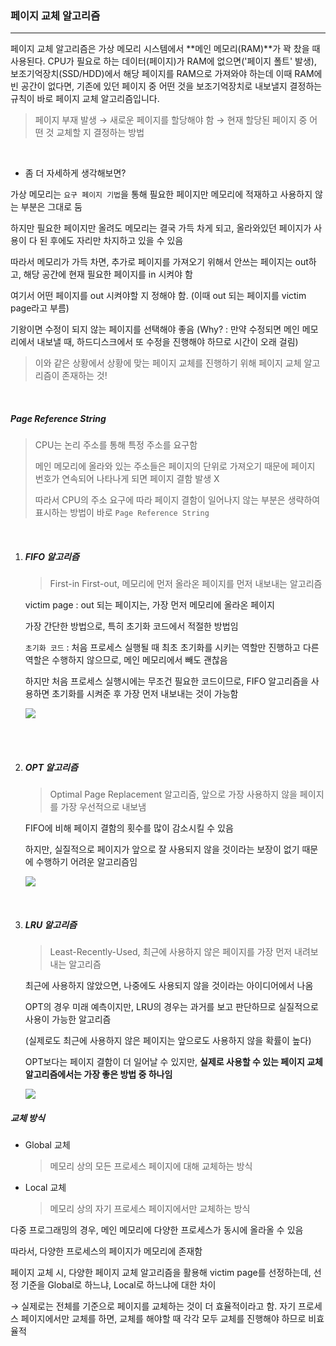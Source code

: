 ### 페이지 교체 알고리즘

---

페이지 교체 알고리즘은 가상 메모리 시스템에서 **메인 메모리(RAM)**가 꽉 찼을 때 사용된다. CPU가 필요로 하는 데이터(페이지)가 RAM에 없으면('페이지 폴트' 발생), 보조기억장치(SSD/HDD)에서 해당 페이지를 RAM으로 가져와야 하는데 이때 RAM에 빈 공간이 없다면, 기존에 있던 페이지 중 어떤 것을 보조기억장치로 내보낼지 결정하는 규칙이 바로 페이지 교체 알고리즘입니다.

> 페이지 부재 발생 → 새로운 페이지를 할당해야 함 → 현재 할당된 페이지 중 어떤 것 교체할 지 결정하는 방법

<br>

- 좀 더 자세하게 생각해보면?

가상 메모리는 `요구 페이지 기법`을 통해 필요한 페이지만 메모리에 적재하고 사용하지 않는 부분은 그대로 둠

하지만 필요한 페이지만 올려도 메모리는 결국 가득 차게 되고, 올라와있던 페이지가 사용이 다 된 후에도 자리만 차지하고 있을 수 있음

따라서 메모리가 가득 차면, 추가로 페이지를 가져오기 위해서 안쓰는 페이지는 out하고, 해당 공간에 현재 필요한 페이지를 in 시켜야 함

여기서 어떤 페이지를 out 시켜야할 지 정해야 함. (이때 out 되는 페이지를 victim page라고 부름) 

기왕이면 수정이 되지 않는 페이지를 선택해야 좋음
(Why? : 만약 수정되면 메인 메모리에서 내보낼 때, 하드디스크에서 또 수정을 진행해야 하므로 시간이 오래 걸림)

> 이와 같은 상황에서 상황에 맞는 페이지 교체를 진행하기 위해 페이지 교체 알고리즘이 존재하는 것!

<br>

##### Page Reference String

> CPU는 논리 주소를 통해 특정 주소를 요구함
>
> 메인 메모리에 올라와 있는 주소들은 페이지의 단위로 가져오기 때문에 페이지 번호가 연속되어 나타나게 되면 페이지 결함 발생 X
>
> 따라서 CPU의 주소 요구에 따라 페이지 결함이 일어나지 않는 부분은 생략하여 표시하는 방법이 바로 `Page Reference String`

<br>

1. ##### FIFO 알고리즘

   > First-in First-out, 메모리에 먼저 올라온 페이지를 먼저 내보내는 알고리즘

   victim page : out 되는 페이지는, 가장 먼저 메모리에 올라온 페이지

   가장 간단한 방법으로, 특히 초기화 코드에서 적절한 방법임

   `초기화 코드` : 처음 프로세스 실행될 때 최초 초기화를 시키는 역할만 진행하고 다른 역할은 수행하지 않으므로, 메인 메모리에서 빼도 괜찮음

   하지만 처음 프로세스 실행시에는 무조건 필요한 코드이므로, FIFO 알고리즘을 사용하면 초기화를 시켜준 후 가장 먼저 내보내는 것이 가능함

   

   <img src="https://img1.daumcdn.net/thumb/R1280x0/?scode=mtistory&fname=https%3A%2F%2Fk.kakaocdn.net%2Fdn%2FVQCGK%2FbtquJuqRkyS%2FLb3NgwHkBve08YhZpLkq31%2Fimg.png">

<br>

<br>

2. ##### OPT 알고리즘

   > Optimal Page Replacement 알고리즘, 앞으로 가장 사용하지 않을 페이지를 가장 우선적으로 내보냄

   FIFO에 비해 페이지 결함의 횟수를 많이 감소시킬 수 있음

   하지만, 실질적으로 페이지가 앞으로 잘 사용되지 않을 것이라는 보장이 없기 때문에 수행하기 어려운 알고리즘임

   <img src="https://img1.daumcdn.net/thumb/R1280x0/?scode=mtistory&fname=https%3A%2F%2Fk.kakaocdn.net%2Fdn%2FSvRs7%2FbtquHbeJLQX%2FWXmK7xdGUbIxl43t0JG6Qk%2Fimg.png">

<br>

3. ##### LRU 알고리즘

   > Least-Recently-Used, 최근에 사용하지 않은 페이지를 가장 먼저 내려보내는 알고리즘

   최근에 사용하지 않았으면, 나중에도 사용되지 않을 것이라는 아이디어에서 나옴

   OPT의 경우 미래 예측이지만, LRU의 경우는 과거를 보고 판단하므로 실질적으로 사용이 가능한 알고리즘

   (실제로도 최근에 사용하지 않은 페이지는 앞으로도 사용하지 않을 확률이 높다)

   OPT보다는 페이지 결함이 더 일어날 수 있지만, **실제로 사용할 수 있는 페이지 교체 알고리즘에서는 가장 좋은 방법 중 하나임**

   <img src="https://img1.daumcdn.net/thumb/R1280x0/?scode=mtistory&fname=https%3A%2F%2Fk.kakaocdn.net%2Fdn%2FnCgc3%2FbtquGW9VUrm%2FxTKnVKPOVQuSXmAuRehSw1%2Fimg.png">



##### 교체 방식

- Global 교체

  > 메모리 상의 모든 프로세스 페이지에 대해 교체하는 방식

- Local 교체

  > 메모리 상의 자기 프로세스 페이지에서만 교체하는 방식



다중 프로그래밍의 경우, 메인 메모리에 다양한 프로세스가 동시에 올라올 수 있음

따라서, 다양한 프로세스의 페이지가 메모리에 존재함

페이지 교체 시, 다양한 페이지 교체 알고리즘을 활용해 victim page를 선정하는데, 선정 기준을 Global로 하느냐, Local로 하느냐에 대한 차이

→ 실제로는 전체를 기준으로 페이지를 교체하는 것이 더 효율적이라고 함. 자기 프로세스 페이지에서만 교체를 하면, 교체를 해야할 때 각각 모두 교체를 진행해야 하므로 비효율적
